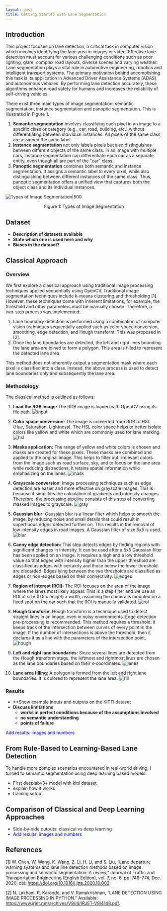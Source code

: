 ```yaml
---
layout: post
title: Getting Started with Lane Segmentation
---
```


## Introduction

This project focuses on lane detection, a critical task in computer vision which involves identifying the lane area in images or video. Effective lane detection must account for various challenging conditions such as poor lighting, glare, complex road layouts, diverse scenes and varying weather. Lane segmentation plays a vital role in automotive engineering, robotics and intelligent transport systems. The primary motivation behind accomplishing this task is its application in Advanced Driver Assistance Systems (ADAS) and autonomous vehicles. By performing lane detection accurately, these algorithms enhance road safety for humans and increases the reliability of self-driving vehicles.

There exist three main types of image segmentation: semantic segmentation, instance segmentation and panoptic segmentation. This is illustrated in Figure 1. 

1. **Semantic segmentation** involves classifying each pixel in an image to a specific class or category (e.g., car, road, building, etc.) without differentiating between individual instances. All pixels of the same class are assigned the same label.
2. **Instance segmentation** not only labels pixels but also distinguishes between different objects of the same class. In an image with multiple cars, instance segmentation can differentiate each car as a separate entity, even though all are part of the "car" class.
3. **Panoptic segmentation** combines both semantic and instance segmentation. It assigns a semantic label to every pixel, while also distinguishing between different instances of the same class. Thus, panoptic segmentation offers a unified view that captures both the object class and its individual instances.


![Types of Image Segmentation|500](/images/lane-segmentation/segmentation_types.jpg)
<div style="text-align: center;">Figure 1: Types of Image Segmentation</div>

## Dataset 

* **Description of datasets available**
* **State which one is used here and why**
* **Biases in the dataset?**

## Classical Approach

### Overview
We first explore a classical approach using traditional image processing techniques applied sequentially using OpenCV. Traditional image segmentation techniques include k-means clustering and thresholding [1]. However, these techniques come with inherent limitations, for example, the threshold and other parameters must be manually chosen. Therefore, a two-step process was implemented: 
1. Lane boundary detection is performed using a combination of computer vision techniques sequentially applied such as color space conversion, smoothing, edge detection, and Hough transform. This was proposed in [2].
2. Once the lane boundaries are detected, the left and right lines bounding the lane area are joined to form a polygon. This area is filled to represent the detected lane area.

This method does not inherently output a segmentation mask where each pixel is classified into a class. Instead, the above process is used to detect lane boundaries only and subsequently the lane area. 

### Methodology  


The classical method is outlined as follows: 
1. **Load the RGB image:** The RGB image is loaded with OpenCV using its file path.
![input](/images/lane-segmentation/0-input-image.png)

2. **Color space conversion:** The image is converted from RGB to HSL (Hue, Saturation, Lightness). The HSL color space helps to better isolate colors like yellow and white which are commonly used for lane marking. 
![hsl](/images/lane-segmentation/1-hsl.png)

3. **Masks application:** The range of yellow and white colors is chosen and masks are created for these pixels. These masks are combined and applied to the original image. This helps to filter out irrelevant colors from the image such as road surface, sky, and to focus on the lane area while reducing distractions. It retains spatial information while emphasizing on the lanes.
![mask](/images/lane-segmentation/2-mask.png)

4. **Grayscale conversion:** Image processing techniques such as edge detection are easier and more effective on grayscale images. This is because it simplifies the calculation of gradients and intensity changes. Therefore, the processing pipeline consists of this step of converting masked images to grayscale.
![gray](/images/lane-segmentation/3-grayscale.png)

5. **Gaussian blur:** Gaussian blur is a linear filter which helps to smooth the image, by reducing noise and small details that could result in superfluous edges detected further on. This results in the removal of low intensity edges in road images. A Gaussian filter of size 5x5 is used. 
![blur](/images/lane-segmentation/4-gaussian-blur.png)

6. **Canny edge detection:** This step detects edges by finding regions with significant changes in intensity. It can be used after a 5x5 Gaussian filter has been applied on an image. It requires a high and a low threshold value so that edges with intensity higher than the upper threshold are classified as edges with certainty and those below the lower threshold are discarded. Edges lying between the two thresholds are classified as edges or non-edges based on their connectivity.
![edges](/images/lane-segmentation/5-detect-edges.png)

7. **Region of Interest (ROI):** The ROI focuses on the area of the image where the lanes most likely appear. This is a step filter and we use an ROI of size ($0.5$ x $height$) x $width$, assuming the camera is mounted on a fixed spot on the car such that the ROI is manually validated. 
![roi](/images/lane-segmentation/6-roi.png)

8. **Hough transform:** Hough transform is a technique used to detect straight lines in an image, even in noisy environments. Edge detection pre-processing is recommended. This method requires a threshold: it keeps track of the intersection between curves of every point in the image. If the number of intersections is above the threshold, then it declares it as a line with the parameters of the intersection point.
![hough](/images/lane-segmentation/7-hough-transform.png)

9. **Left and right lane boundaries:** Since several lines are detected from the Hough transform stage, the leftmost and rightmost lines are chosen as the lane boundaries based on their x-coordinates.
![lanes](/images/lane-segmentation/8-lanes.png)

10. **Lane area filling:** A polygon is formed from the left and right lane boundaries. It is colored to represent the lane area.
![fill](/images/lane-segmentation/9-fill-lanes.png)

### Results

* **Show example inputs and outputs on the KITTI dataset
* **Discuss limitations**
	* **works in perfect conditions because of the assumptions involved**
	* **no semantic understanding**
	* **points of failure**

<span style="color: rgb(0, 0, 255);">Add results: images and numbers</span>

## From Rule-Based to Learning-Based Lane Detection

To handle more complex scenarios encountered in real-world driving, I turned to semantic segmentation using deep learning based models. 

* First deeplabv3+ model with kitti dataset
* explain how it works
* training setup

## Comparison of Classical and Deep Learning Approaches

* Side-by-side outputs: classical vs deep learning 
* <span style="color: rgb(0, 0, 255);">Add results: images and numbers</span>


## References

[1] W. Chen, W. Wang, K. Wang, Z. Li, H. Li, and S. Liu, “Lane departure warning systems and lane line detection methods based on image processing and semantic segmentation: A review,” Journal of Traffic and Transportation Engineering (English Edition), vol. 7, no. 6, pp. 748–774, Dec. 2020, doi: https://doi.org/10.1016/j.jtte.2020.10.002.

[2] N. Lakhani, R. Karande, and V. Ramakrishnan, “LANE DETECTION USING IMAGE PROCESSING IN PYTHON.” Available: https://www.irjet.net/archives/V9/i4/IRJET-V9I4148.pdf.
‌
‌



